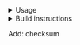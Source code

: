 <details>
<summary>Usage</summary>

``` shell
# gvcf input
docker run -ti \
    -v /rti-01/ngaddis:/rti-01/ngaddis \
    -e wf_arguments=/rti-01/ngaddis/data/temp/ancestry/b38/ancestry_pipeline_args.json \
    -e wf_definition=t1dgrs2_pipeline_step_1 \
    --rm rtibiocloud/t1dgrs2_pipeline:v1.0_58cbe71

# Interactive
docker run -ti \
    -u docker \
    -v /rti-01/ngaddis:/rti-01/ngaddis \
    --entrypoint /bin/bash \
    -e wf_arguments=blah \
    -e wf_definition=blah \
    --rm docker.io/t1dgrs2_pipeline/t1dgrs2_pipeline:v1.0
```
</details>


<details>
<summary>Build instructions</summary>

``` shell
cd biocloud_docker_tools/t1dgrs2_pipeline/v1.0

# Local build
docker build . -t t1dgrs2_pipeline/t1dgrs2_pipeline:v1.0

```
</details>


Add:
checksum
